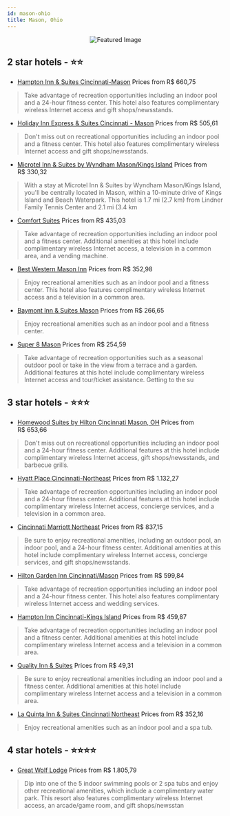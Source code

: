 ```yaml
---
id: mason-ohio
title: Mason, Ohio
---
```


<center><img src="https://i.travelapi.com/hotels/3000000/2300000/2292900/2292832/10739128_z.jpg" alt="Featured Image" /></center>


##  2 star hotels - ⭐️⭐️

-    [Hampton Inn & Suites Cincinnati-Mason](https://us.hurb.com/hotels/mason/hampton-inn-suites-cincinnati-mason-JNP-JP484228?cmp=18055) Prices from R$ 660,75
   > Take advantage of recreation opportunities including an indoor pool and a 24-hour fitness center. This hotel also features complimentary wireless Internet access and gift shops/newsstands.
-    [Holiday Inn Express & Suites Cincinnati - Mason](https://us.hurb.com/hotels/mason/holiday-inn-express-suites-cincinnati-mason-JNP-JP192968?cmp=18055) Prices from R$ 505,61
   > Don't miss out on recreational opportunities including an indoor pool and a fitness center. This hotel also features complimentary wireless Internet access and gift shops/newsstands.
-    [Microtel Inn & Suites by Wyndham Mason/Kings Island](https://us.hurb.com/hotels/mason/microtel-inn-suites-by-wyndham-mason-kings-island-JNP-JP360349?cmp=18055) Prices from R$ 330,32
   > With a stay at Microtel Inn & Suites by Wyndham Mason/Kings Island, you'll be centrally located in Mason, within a 10-minute drive of Kings Island and Beach Waterpark. This hotel is 1.7 mi (2.7 km) from Lindner Family Tennis Center and 2.1 mi (3.4 km
-    [Comfort Suites](https://us.hurb.com/hotels/mason/comfort-suites-JNP-JP906792?cmp=18055) Prices from R$ 435,03
   > Take advantage of recreation opportunities including an indoor pool and a fitness center. Additional amenities at this hotel include complimentary wireless Internet access, a television in a common area, and a vending machine.
-    [Best Western Mason Inn](https://us.hurb.com/hotels/mason/best-western-mason-inn-JNP-JP897597?cmp=18055) Prices from R$ 352,98
   > Enjoy recreational amenities such as an indoor pool and a fitness center. This hotel also features complimentary wireless Internet access and a television in a common area.
-    [Baymont Inn & Suites Mason](https://us.hurb.com/hotels/mason/baymont-inn-suites-mason-JNP-JP792452?cmp=18055) Prices from R$ 266,65
   > Enjoy recreational amenities such as an indoor pool and a fitness center.
-    [Super 8 Mason](https://us.hurb.com/hotels/mason/super-8-mason-JNP-JP078617?cmp=18055) Prices from R$ 254,59
   > Take advantage of recreation opportunities such as a seasonal outdoor pool or take in the view from a terrace and a garden. Additional features at this hotel include complimentary wireless Internet access and tour/ticket assistance. Getting to the su

##  3 star hotels - ⭐️⭐️⭐️

-    [Homewood Suites by Hilton Cincinnati Mason, OH](https://us.hurb.com/hotels/mason/homewood-suites-by-hilton-cincinnati-mason-oh-JNP-JP976931?cmp=18055) Prices from R$ 653,66
   > Don't miss out on recreational opportunities including an indoor pool and a 24-hour fitness center. Additional features at this hotel include complimentary wireless Internet access, gift shops/newsstands, and barbecue grills.
-    [Hyatt Place Cincinnati-Northeast](https://us.hurb.com/hotels/mason/hyatt-place-cincinnati-northeast-JNP-JP155114?cmp=18055) Prices from R$ 1.132,27
   > Take advantage of recreation opportunities including an indoor pool and a 24-hour fitness center. Additional features at this hotel include complimentary wireless Internet access, concierge services, and a television in a common area.
-    [Cincinnati Marriott Northeast](https://us.hurb.com/hotels/mason/cincinnati-marriott-northeast-JNP-JP078613?cmp=18055) Prices from R$ 837,15
   > Be sure to enjoy recreational amenities, including an outdoor pool, an indoor pool, and a 24-hour fitness center. Additional amenities at this hotel include complimentary wireless Internet access, concierge services, and gift shops/newsstands.
-    [Hilton Garden Inn Cincinnati/Mason](https://us.hurb.com/hotels/mason/hilton-garden-inn-cincinnati-mason-JNP-JP013417?cmp=18055) Prices from R$ 599,84
   > Take advantage of recreation opportunities including an indoor pool and a 24-hour fitness center. This hotel also features complimentary wireless Internet access and wedding services.
-    [Hampton Inn Cincinnati-Kings Island](https://us.hurb.com/hotels/mason/hampton-inn-cincinnati-kings-island-JNP-JP091664?cmp=18055) Prices from R$ 459,87
   > Take advantage of recreation opportunities including an indoor pool and a fitness center. Additional amenities at this hotel include complimentary wireless Internet access and a television in a common area.
-    [Quality Inn & Suites](https://us.hurb.com/hotels/mason/quality-inn-suites-JNP-JP983325?cmp=18055) Prices from R$ 49,31
   > Be sure to enjoy recreational amenities including an indoor pool and a fitness center. Additional amenities at this hotel include complimentary wireless Internet access and a television in a common area.
-    [La Quinta Inn & Suites Cincinnati Northeast](https://us.hurb.com/hotels/mason/la-quinta-inn-suites-cincinnati-northeast-JNP-JP154963?cmp=18055) Prices from R$ 352,16
   > Enjoy recreational amenities such as an indoor pool and a spa tub.

##  4 star hotels - ⭐️⭐️⭐️⭐️

-    [Great Wolf Lodge](https://us.hurb.com/hotels/mason/great-wolf-lodge-JNP-JP198383?cmp=18055) Prices from R$ 1.805,79
   > Dip into one of the 5 indoor swimming pools or 2 spa tubs and enjoy other recreational amenities, which include a complimentary water park. This resort also features complimentary wireless Internet access, an arcade/game room, and gift shops/newsstan
